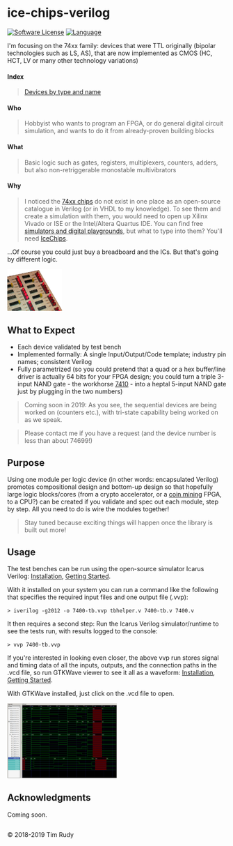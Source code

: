 # ice-chips-verilog

[![Software License][ico-license]](LICENSE)
[![Language][ico-language]](Source-7400)

[topdesc]: #desc
I'm focusing on the 74xx family: devices that were TTL originally (bipolar technologies such as LS, AS), that are now implemented as CMOS (HC, HCT, LV or many other technology variations)

#### Index
> [Devices by type and name](device-index.md)

#### Who
> Hobbyist who wants to program an FPGA, or do general digital circuit simulation, and wants to do it from already-proven building blocks

#### What
> Basic logic such as gates, registers, multiplexers, counters, adders, but also non-retriggerable monostable multivibrators

#### Why
> I noticed the [74xx chips][link-wiki7400] do not exist in one place as an open-source catalogue in Verilog (or in VHDL to my knowledge). To see them and create a simulation with them, you would need to open up Xilinx Vivado or ISE or the Intel/Altera Quartus IDE. You can find free [simulators and digital playgrounds][link-websim], but what to type into them? You'll need [IceChips](Source-7400).

...Of course you could just buy a breadboard and the ICs. But that's going by different logic.

<img src="Images/TTL.png" title="TTL ICs on a real board" width="25%" height="25%">

## What to Expect

* Each device validated by test bench
* Implemented formally: A single Input/Output/Code template; industry pin names; consistent Verilog
* Fully parametrized (so you could pretend that a quad or a hex buffer/line driver is actually 64 bits for your FPGA design; you could turn a triple 3-input NAND gate - the workhorse [7410](Source-7400/7410.v) - into a heptal 5-input NAND gate just by plugging in the two numbers)

> Coming soon in 2019: As you see, the sequential devices are being worked on (counters etc.), with tri-state capability being worked on as we speak.

> Please contact me if you have a request (and the device number is less than about 74699!)

## Purpose

Using one module per logic device (in other words: encapsulated Verilog) promotes compositional design and bottom-up design so that hopefully large logic blocks/cores (from a crypto accelerator, or a [coin mining][link-coinmining] FPGA, to a CPU?) can be created if you validate and spec out each module, step by step. All you need to do is wire the modules together!

> Stay tuned because exciting things will happen once the library is built out more!

## Usage
[usage]: #usage

The test benches can be run using the open-source simulator Icarus Verilog: [Installation][link-iverilogi], [Getting Started][link-iverilogs].

With it installed on your system you can run a command like the following that specifies the required input files and one output file (.vvp):
```
> iverilog -g2012 -o 7400-tb.vvp tbhelper.v 7400-tb.v 7400.v
```

It then requires a second step: Run the Icarus Verilog simulator/runtime to see the tests run, with results logged to the console:
```
> vvp 7400-tb.vvp
```

If you're interested in looking even closer, the above vvp run stores signal and timing data of all the inputs, outputs, and the connection paths in the .vcd file, so run GTKWave viewer to see it all as a waveform: [Installation][link-gtkwavei], [Getting Started][link-gtkwaves].

With GTKWave installed, just click on the .vcd file to open.

<img src="Images/GTK.png" title="Simulation waveform" width="50%" height="50%">

## Acknowledgments

Coming soon.

## <!-- -->

© 2018-2019 Tim Rudy

[ico-license]: https://img.shields.io/badge/license-GPL--3.0%2B-blue.svg
[ico-language]: https://img.shields.io/badge/Verilog-100%25-orange.svg

[link-wiki7400]: https://en.wikipedia.org/wiki/List_of_7400_series_integrated_circuits
[link-websim]: https://www.google.com/search?q=free+web+verilog+editor+simulator
[link-coinmining]: http://whattomine.com
[link-iverilogi]: http://iverilog.wikia.com/wiki/Installation_Guide
[link-iverilogs]: http://iverilog.wikia.com/wiki/Getting_Started
[link-gtkwavei]: http://gtkwave.sourceforge.net
[link-gtkwaves]: http://iverilog.wikia.com/wiki/GTKWAVE
